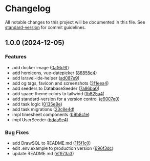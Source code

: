 # Changelog

All notable changes to this project will be documented in this file. See [standard-version](https://github.com/conventional-changelog/standard-version) for commit guidelines.

## 1.0.0 (2024-12-05)


### Features

* add docker image ([0af6c9f](https://github.com/Tomut0/task-app/commit/0af6c9f8012e5b573e756157034392192d2bd9ad))
* add heroicons, vue-datepicker ([86855c4](https://github.com/Tomut0/task-app/commit/86855c434e09c03d4a983563abceeabb9788c235))
* add laravel-ide-helper ([ad087e9](https://github.com/Tomut0/task-app/commit/ad087e94e45a0f17d0bd84ed06ab9ce8cb198265))
* add og tags, favicon and screenshots ([3f1eea4](https://github.com/Tomut0/task-app/commit/3f1eea4fddcaddbd234e974ff36a0d023183eafa))
* add seeders to DatabaseSeeder ([7a86ba0](https://github.com/Tomut0/task-app/commit/7a86ba057a6f5894a8f3a88b91f50e7b5be40d86))
* add space theme colors to tailwind ([fb825a4](https://github.com/Tomut0/task-app/commit/fb825a47e5e296afa8f84a51d5a70b93dbe49a66))
* add standard-version for a version control ([e9007e0](https://github.com/Tomut0/task-app/commit/e9007e0a0a7c3eb2b5d2fb4ce15e39142a1d266d))
* add task logic ([0135e8e](https://github.com/Tomut0/task-app/commit/0135e8ef20dcaadfcfa762883cf5d21381a316a6))
* add task migrations ([23c8e4d](https://github.com/Tomut0/task-app/commit/23c8e4df822d63e5a33ca0f3ba6c4bbbb66b6cdd))
* impl timesheet components ([b9b8c1e](https://github.com/Tomut0/task-app/commit/b9b8c1e5f48bcfea6d78106c7387562d300036ba))
* impl UserSeeder ([bdaa9e4](https://github.com/Tomut0/task-app/commit/bdaa9e47a48a63605969196735be5fdf1615cc33))


### Bug Fixes

* add DrawSQL to README.md ([115f1c0](https://github.com/Tomut0/task-app/commit/115f1c0304fbf133a9eb2f17e4c583e474111f9d))
* edit .env.example to production version ([696f3dc](https://github.com/Tomut0/task-app/commit/696f3dc7df61ac16162c1513c0d3687f9ac563d7))
* update README.md ([ef973a3](https://github.com/Tomut0/task-app/commit/ef973a3bf96a3ba4525fb8b650c35a47c6dc6914))
